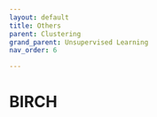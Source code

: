 ```yaml
---
layout: default
title: Others
parent: Clustering
grand_parent: Unsupervised Learning
nav_order: 6

---
```

# BIRCH